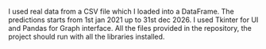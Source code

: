 I used real data from a CSV file which I loaded into a DataFrame.
The predictions starts from 1st jan 2021 up to 31st dec 2026.
I used Tkinter for UI and Pandas for Graph interface.
All the files provided in the repository, the project should run with all the libraries installed.

